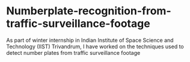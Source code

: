 # Numberplate-recognition-from-traffic-surveillance-footage
As part of winter internship in Indian Institute of Space Science and Technology (IIST) Trivandrum, I have worked on the techniques used to detect number plates from traffic surveillance footage
